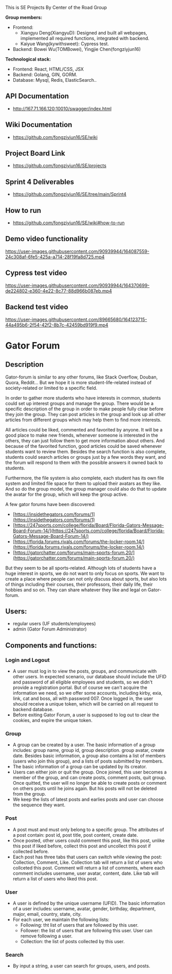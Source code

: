 This is SE Projects By Center of the Road Group

**Group members:**
- Frontend: 
	- Xiangyu Deng(XiangyuD): Designed and built all webpages, implemented all required functions, integrated with backend.
	- Kaiyue Wang(kywithsweet): Cypress test.
- Backend: Bowei Wu(TOMBowei), Yingjie Chen(fongziyjun16)

**Technological stack:**
- Frontend: React, HTML/CSS, JSX
- Backend: Golang, GIN,  GORM.
- Database: Mysql, Redis, ElasticSearch..


## API Documentation

- http://167.71.166.120:10010/swagger/index.html

## Wiki Documentation
- https://github.com/fongziyjun16/SE/wiki

## Project Board Link
- https://github.com/fongziyjun16/SE/projects

## Sprint 4 Deliverables
- https://github.com/fongziyjun16/SE/tree/main/Sprint4

## How to run
- https://github.com/fongziyjun16/SE/wiki#how-to-run

## Demo video functionality

https://user-images.githubusercontent.com/90939944/164087559-24c308af-6fe5-425a-a714-28f19fa8d725.mp4

## Cypress test video

https://user-images.githubusercontent.com/90939944/164370699-de224802-e360-4e22-8c77-88d966b087eb.mp4

## Backend test video
https://user-images.githubusercontent.com/89665680/164123715-44a495b6-2f54-42f2-8b7c-42459bd919f9.mp4



# Gator Forum

## Description
Gator-forum is similar to any other forums, like Stack Overflow, Douban, Quora, Reddit… But we hope it is more student-life-related instead of society-related or limited to a specific field. 

In order to gather more students who have interests in common, students could set up interest groups and manage the group. There would be a specific description of the group in order to make people fully clear before they join the group. They can post articles in the group and look up all other articles from different groups which may help them to find more interests.

All articles could be liked, commented and favorited by anyone. It will be a good place to make new friends, whenever someone is interested in the others, they can just follow them to get more information about others. And because of the favorited function, good articles could be saved whenever students want to review them. Besides the search function is also complete, students could search articles or groups just by a few words they want, and the forum will respond to them with the possible answers it owned back to students.

Furthermore, the file system is also complete, each student has its own file system and limited file space for them to upload their avatars as they like. And so do the group model, the group manager could also do that to update the avatar for the group, which will keep the group active. 

A few gator forums have been discovered:
-   [https://insidethegators.com/forums/1](https://insidethegators.com/forums/1)
-   [https://247sports.com/college/florida/Board/Florida-Gators-Message-Board-Forum-14/](https://247sports.com/college/florida/Board/Florida-Gators-Message-Board-Forum-14/)
-   [https://florida.forums.rivals.com/forums/the-locker-room.14/](https://florida.forums.rivals.com/forums/the-locker-room.14/)
-   [https://gatorchatter.com/forums/main-sports-forum.20/](https://gatorchatter.com/forums/main-sports-forum.20/)

But they seem to be all sports-related. Although lots of students have a huge interest in sports, we do not want to only focus on sports. We want to create a place where people can not only discuss about sports, but also lots of things including their courses, their professors, their daily life, their hobbies and so on. They can share whatever they like and legal on Gator-forum.

## Users:

- regular users (UF students/employees)
- admin (Gator Forum Administrator)


## Components and functions:

### Login and Logout
- A user must log in to view the posts, groups, and communicate with other users. In expected scenario, our database should include the UFID and password of all eligible employees and students, so we didn't provide a registration portal. But of course we can't acquire the information we need, so we offer some accounts, including kirby, exia, link, cat and boss, all with password 007. Once logged in, the user should receive a unique token, which will be carried on all request to backend database.
- Before exiting Gator Forum, a user is supposed to log out to clear the cookies, and expire the unique token.

### Group
- A group can be created by a user. The basic information of a group includes: group name, group id, group description. group avatar, create date. Besides basic information, a group also contains a list of members (users who join this group), and a lists of posts submitted by members.
- The basic information of a group can be updated by its creator.
- Users can either join or quit the group. Once joined, this user becomes a member of the group, and can create posts, comment posts, quit group. Once quitted, the user will no longer be able to create posts or comment on others posts until he joins again. But his posts will not be deleted from the group.
- We keep the lists of latest posts and earlies posts and user can choose the sequence they want.

### Post
- A post must and must only belong to a specific group. The attributes of a post contain: post id, post title, post content, create date.
- Once posted, other users could comment this post, like this post, unlike this post if liked before, collect this post and uncollect this post if collected before.
- Each post has three tabs that users can switch while viewing the post: Collection, Comment, Like. Collection tab will return a list of users who collceted this post. Comment will return a list of comments, where each comment includes username, user avatar, content, date. Like tab will return a list of users who liked this post.
	
### User
- A user is defined by the unique username (UFID). The basic information of a user includes: username, avatar, gender, birthday, department, major, email, country, state, city.
- For each user, we maintain the following lists:
	- Following: tht list of users that are followed by this user.
	- Follower: the list of users that are following this user. User can remove following a user.
	- Collection: the list of posts collected by this user. 

### Search
- By input a string, a user can search for groups, users, and posts.

